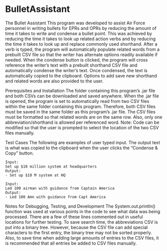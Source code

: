 # BulletAssistant

The Bullet Assistant
	This program was developed to assist Air Force personnel in writing bullets for EPRs and OPRs by reducing the amount of time it takes to write and condense a bullet point. This was achieved by reducing the time it takes to look up related action verbs and by reducing the time it takes to look up and replace commonly used shorthand. After a verb is typed, the program will automatically populate related words from a prebuilt CSV file so that the writer has alternate options readily available if needed. When the condense button is clicked, the program will cross reference the writer’s text with a prebuilt shorthand CSV file and automatically condense the writer’s text. Once condensed, the text is automatically copied to the clipboard. Options to add save new shorthand and related words are also provided to the user.

Prerequisites and Installation
	The folder containing this program’s .jar file and both CSVs can be downloaded and saved anywhere. When the .jar file is opened, the program is set to automatically read from two CSV files within the same folder containing this program. Therefore, both CSV files must be saved in the same folder as this program’s .jar file. The CSV files must be formatted so that related words are on the same row. Also, only one abbreviation/shorthand is allowed per referenced word.  Note: Code can be modified so that the user is prompted to select the location of the two CSV files manually.

Test Cases
The following are examples of user typed input. The output text is what was copied to the clipboard when the user clicks the “Condense & Copy” button. 
  	
	Input:
  	Set up $10 million system at headquarters
  	Output:
  	- Set up $10 M system at HQ 

	Input:
	Led 100 airman with guidance from Captain America
	Output:
	- Led 100 Amn with guidance from Capt America 
	

Notes for Debugging, Testing, and Development
	The System.out.println() function was used at various points in the code to see what data was being processed. There are a few of these lines commented out in useful locations for further testing. To save search time, the abbreviations CSV is put into a binary tree. However, because the CSV file can add special characters to the first entry, the binary tree may not be sorted properly. Also, to save time when adding large amounts of entries to the CSV files, it is recommended that all entries be added to CSV files manually. 


